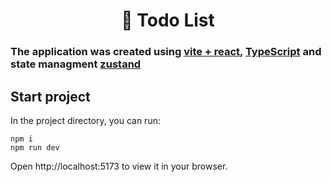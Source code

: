 <h1 align="center">📎 Todo List</h1>
<div align="center">
</div>

### The application was created using [vite + react](https://vitejs.dev/), [TypeScript](https://www.typescriptlang.org/docs/) and state managment [zustand](https://github.com/pmndrs/zustand)

## Start project

In the project directory, you can run:

````
npm i
npm run dev
````
Open http://localhost:5173 to view it in your browser.



